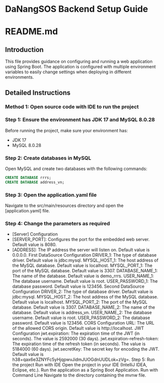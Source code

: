 # DaNangSOS Backend Setup Guide

# README.md

## Introduction
This file provides guidance on configuring and running a web application using Spring Boot. The application is configured with multiple environment variables to easily change settings when deploying in different environments.

## Detailed Instructions

### Method 1: Open source code with IDE to run the project

### Step 1: Ensure the environment has JDK 17 and MySQL 8.0.28
Before running the project, make sure your environment has:
- JDK 17
- MySQL 8.0.28

### Step 2: Create databases in MySQL
Open MySQL and create two databases with the following commands:
```sql
CREATE DATABASE rrrs;
CREATE DATABASE address_vn;
```
### Step 3: Open the application.yaml file
Navigate to the src/main/resources directory and open the [application.yaml] file.
### Step 4: Change the parameters as required
- [Server] Configuration
- [SERVER_PORT]: Configures the port for the embedded web server. Default value is 8080.
- [ADDRESS]: The IP address the server will listen on. Default value is 0.0.0.0.
First DataSource Configuration
DRIVER_1: The type of database driver. Default value is jdbc:mysql.
MYSQL_HOST_1: The host address of the MySQL database. Default value is localhost.
MYSQL_PORT_1: The port of the MySQL database. Default value is 3307.
DATABASE_NAME_1: The name of the database. Default value is demo_rrrs.
USER_NAME_1: The database username. Default value is root.
USER_PASSWORD_1: The database password. Default value is 123456.
Second DataSource Configuration
DRIVER_2: The type of database driver. Default value is jdbc:mysql.
MYSQL_HOST_2: The host address of the MySQL database. Default value is localhost.
MYSQL_PORT_2: The port of the MySQL database. Default value is 3307.
DATABASE_NAME_2: The name of the database. Default value is address_vn.
USER_NAME_2: The database username. Default value is root.
USER_PASSWORD_2: The database password. Default value is 123456.
CORS Configuration
URL: The URL of the allowed CORS origin. Default value is http://localhost.
JWT Configuration
jwt.expiration: The expiration time of the JWT (in seconds). The value is 2592000 (30 days).
jwt.expiration-refresh-token: The expiration time of the refresh token (in seconds). The value is 5184000 (60 days).
jwt.secretKey: The secret key for encoding the JWT. Default value is h38+qax6e3ZNYFc5yHjqpwvJidmJUOGdnUUDLok+zVg=.
Step 5: Run the project
Run with IDE
Open the project in your IDE (IntelliJ IDEA, Eclipse, etc.).
Run the application as a Spring Boot Application.
Run with Command Line
Navigate to the directory containing the mvnw file.
